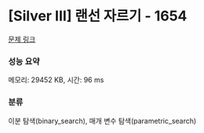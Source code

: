 # [Silver III] 랜선 자르기 - 1654 

[문제 링크](https://www.acmicpc.net/problem/1654) 

### 성능 요약

메모리: 29452 KB, 시간: 96 ms

### 분류

이분 탐색(binary_search), 매개 변수 탐색(parametric_search)

